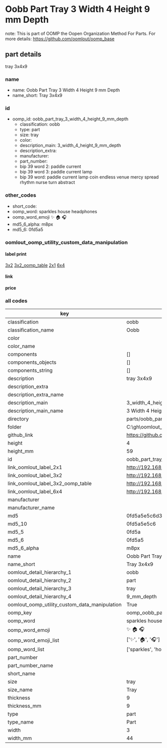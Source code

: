 # Oobb Part Tray 3 Width 4 Height 9 mm Depth  

note: This is part of OOMP the Oopen Organization Method For Parts. For more details: https://github.com/oomlout/oomp_base

##  part details
  



tray 3x4x9



### name
* name: Oobb Part Tray 3 Width 4 Height 9 mm Depth
* name_short: Tray 3x4x9 
### id
* oomp_id: oobb_part_tray_3_width_4_height_9_mm_depth
  * classification: oobb
  * type: part
  * size: tray
  * color: 
  * description_main: 3_width_4_height_9_mm_depth
  * description_extra: 
  * manufacturer: 
  * part_number: 
  * bip 39 word 2: paddle current
  * bip 39 word 3: paddle current lamp
  * bip 39 word: paddle current lamp coin endless venue mercy spread rhythm nurse turn abstract

### other_codes
* short_code: 
* oomp_word: sparkles house headphones
* oomp_word_emoji :sparkles: :house: :headphones:
* md5_6_alpha: m8px
* md5_6: 0fd5a5






### oomlout_oomp_utility_custom_data_manipulation
#### label print
[3x2](http://192.168.1.245:1112/?label=oomp%20m8px)
[3x2_oomp_table](http://192.168.1.108:1112/?label=oomp%20m8px)
[2x1](http://192.168.1.242:1112/?label=oomp%20m8px)
[6x4](http://192.168.1.55:1112/?label=oomp%20m8px)    

#### link

                              

#### price







### all codes 
| key | value |  
| --- | --- |  
| classification | oobb |  
| classification_name | Oobb |  
| color |  |  
| color_name |  |  
| components | [] |  
| components_objects | [] |  
| components_string | [] |  
| description | tray 3x4x9 |  
| description_extra |  |  
| description_extra_name |  |  
| description_main | 3_width_4_height_9_mm_depth |  
| description_main_name | 3 Width 4 Height 9 mm Depth |  
| directory | parts/oobb_part_tray_3_width_4_height_9_mm_depth |  
| folder | C:\gh\oomlout_oobb_version_4_generated_parts\parts\oobb_part_tray_3_width_4_height_9_mm_depth |  
| github_link | https://github.com/oomlout/oomlout_oomp_part_src/tree/main/parts/oobb_part_tray_3_width_4_height_9_mm_depth |  
| height | 4 |  
| height_mm | 59 |  
| id | oobb_part_tray_3_width_4_height_9_mm_depth |  
| link_oomlout_label_2x1 | http://192.168.1.242:1112/?label=oomp%20m8px |  
| link_oomlout_label_3x2 | http://192.168.1.245:1112/?label=oomp%20m8px |  
| link_oomlout_label_3x2_oomp_table | http://192.168.1.108:1112/?label=oomp%20m8px |  
| link_oomlout_label_6x4 | http://192.168.1.55:1112/?label=oomp%20m8px |  
| manufacturer |  |  
| manufacturer_name |  |  
| md5 | 0fd5a5e5c6d3116bc9a4d2d6f98d84f6 |  
| md5_10 | 0fd5a5e5c6 |  
| md5_5 | 0fd5a |  
| md5_6 | 0fd5a5 |  
| md5_6_alpha | m8px |  
| name | Oobb Part Tray 3 Width 4 Height 9 mm Depth |  
| name_short | Tray 3x4x9  |  
| oomlout_detail_hierarchy_1 | oobb |  
| oomlout_detail_hierarchy_2 | part |  
| oomlout_detail_hierarchy_3 | tray |  
| oomlout_detail_hierarchy_4 | 9_mm_depth |  
| oomlout_oomp_utility_custom_data_manipulation | True |  
| oomp_key | oomp_oobb_part_tray_3_width_4_height_9_mm_depth |  
| oomp_word | sparkles house headphones |  
| oomp_word_emoji | :sparkles: :house: :headphones: |  
| oomp_word_emoji_list | [':sparkles:', ':house:', ':headphones:'] |  
| oomp_word_list | ['sparkles', 'house', 'headphones'] |  
| part_number |  |  
| part_number_name |  |  
| short_name |  |  
| size | tray |  
| size_name | Tray |  
| thickness | 9 |  
| thickness_mm | 9 |  
| type | part |  
| type_name | Part |  
| width | 3 |  
| width_mm | 44 |  
